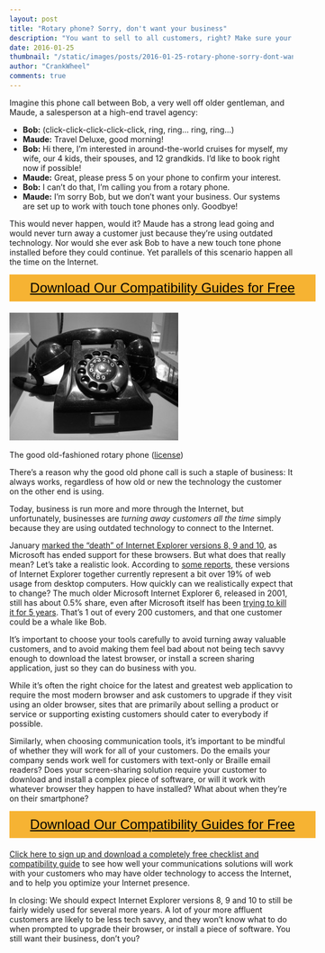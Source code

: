 ```yaml
---
layout: post
title: "Rotary phone? Sorry, don't want your business"
description: "You want to sell to all customers, right? Make sure your Internet presence and your communication tools are as universally accessible as phoning you."
date: 2016-01-25
thumbnail: "/static/images/posts/2016-01-25-rotary-phone-sorry-dont-want-your-business/Bakelittelefon_1947a-300x227.jpg"
author: "CrankWheel"
comments: true
---
```


Imagine this phone call between Bob, a very well off older gentleman, and Maude, a salesperson at a high-end travel agency:


* **Bob:** (click-click-click-click-click, ring, ring… ring, ring&#8230;)
* **Maude:** Travel Deluxe, good morning!
* **Bob:** Hi there, I’m interested in around-the-world cruises for myself, my wife, our 4 kids, their spouses, and 12 grandkids. I’d like to book right now if possible!
* **Maude:** Great, please press 5 on your phone to confirm your interest.
* **Bob:** I can’t do that, I’m calling you from a rotary phone.
* **Maude:** I’m sorry Bob, but we don’t want your business. Our systems are set up to work with touch tone phones only. Goodbye!

This would never happen, would it? Maude has a strong lead going and would never turn away a customer just because they’re using outdated technology. Nor would she ever ask Bob to have a new touch tone phone installed before they could continue. Yet parallels of this scenario happen all the time on the Internet.

<style>
	.btn-signup {
		padding-top: 11px !important;
		border-radius: 0px !important;
		background-color: #f6b333;
		text-align: center;
		padding: 10px 20px !important;
		border: 0px !important;
		width: 100%;
		margin-bottom: 20px;
	}
	.btn-signup a {
		color: black !important;
		font-family: 'Titillium Web', sans-serif;
		font-size: 24px !important;
		font-weight: normal !important;
	}
</style>
<div class="btn-signup"><a href="/sign-up-to-download/">Download Our Compatibility Guides for Free</a></div>
<div class="wp-caption aligncenter noLightbox">
<img class="responsive-img" src="/static/images/posts/2016-01-25-rotary-phone-sorry-dont-want-your-business/Bakelittelefon_1947a-300x227.jpg" alt="rotary telephone" />
	<p class="wp-caption-text">The good old-fashioned rotary phone (<a href="https://en.wikipedia.org/wiki/Rotary_dial#/media/File:Bakelittelefon_1947a.jpg" target="_blank">license</a>)</p>
</div>

There’s a reason why the good old phone call is such a staple of business: It always works, regardless of how old or new the technology the customer on the other end is using.

Today, business is run more and more through the Internet, but unfortunately, businesses are *turning away customers all the time* simply because they are using outdated technology to connect to the Internet.

January [marked the “death” of Internet Explorer versions 8, 9 and 10](http://stfi.re/pyopyr), as Microsoft has ended support for these browsers. But what does that really mean? Let’s take a realistic look. According to [some reports](http://stfi.re/goxegz), these versions of Internet Explorer together currently represent a bit over 19% of web usage from desktop computers. How quickly can we realistically expect that to change? The much older Microsoft Internet Explorer 6, released in 2001, still has about 0.5% share, even after Microsoft itself has been [trying to kill it for 5 years](http://stfi.re/yjkdxr). That’s 1 out of every 200 customers, and that one customer could be a whale like Bob.

It’s important to choose your tools carefully to avoid turning away valuable customers, and to avoid making them feel bad about not being tech savvy enough to download the latest browser, or install a screen sharing application, just so they can do business with you.

While it’s often the right choice for the latest and greatest web application to require the most modern browser and ask customers to upgrade if they visit using an older browser, sites that are primarily about selling a product or service or supporting existing customers should cater to everybody if possible.

Similarly, when choosing communication tools, it’s important to be mindful of whether they will work for all of your customers. Do the emails your company sends work well for customers with text-only or Braille email readers? Does your screen-sharing solution require your customer to download and install a complex piece of software, or will it work with whatever browser they happen to have installed? What about when they’re on their smartphone?

<div class="btn-signup"><a href="/sign-up-to-download/">Download Our Compatibility Guides for Free</a></div>

[Click here to sign up and download a completely free checklist and compatibility guide](../sign-up-to-download/) to see how well your communications solutions will work with your customers who may have older technology to access the Internet, and to help you optimize your Internet presence.

In closing: We should expect Internet Explorer versions 8, 9 and 10 to still be fairly widely used for several more years. A lot of your more affluent customers are likely to be less tech savvy, and they won’t know what to do when prompted to upgrade their browser, or install a piece of software. You still want their business, don’t you?
